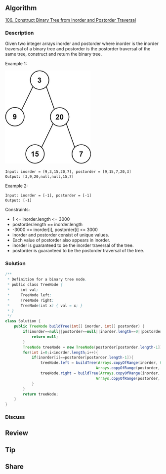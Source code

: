 ## Algorithm

[106. Construct Binary Tree from Inorder and Postorder Traversal](https://leetcode.com/problems/construct-binary-tree-from-inorder-and-postorder-traversal/)

### Description

Given two integer arrays inorder and postorder where inorder is the inorder traversal of a binary tree and postorder is the postorder traversal of the same tree, construct and return the binary tree.


Example 1:

![](assets/20220204-e354285b.png)

```
Input: inorder = [9,3,15,20,7], postorder = [9,15,7,20,3]
Output: [3,9,20,null,null,15,7]
```

Example 2:

```
Input: inorder = [-1], postorder = [-1]
Output: [-1]
```

Constraints:

- 1 <= inorder.length <= 3000
- postorder.length == inorder.length
- -3000 <= inorder[i], postorder[i] <= 3000
- inorder and postorder consist of unique values.
- Each value of postorder also appears in inorder.
- inorder is guaranteed to be the inorder traversal of the tree.
- postorder is guaranteed to be the postorder traversal of the tree.

### Solution

```java
/**
 * Definition for a binary tree node.
 * public class TreeNode {
 *     int val;
 *     TreeNode left;
 *     TreeNode right;
 *     TreeNode(int x) { val = x; }
 * }
 */
class Solution {
    public TreeNode buildTree(int[] inorder, int[] postorder) {
        if(inorder==null||postorder==null||inorder.length==0||postorder.length==0){
            return null;
        }
        TreeNode treeNode = new TreeNode(postorder[postorder.length-1]);
        for(int i=0;i<inorder.length;i++){
            if(inorder[i]==postorder[postorder.length-1]){
                treeNode.left = buildTree(Arrays.copyOfRange(inorder, 0, i),
                                         Arrays.copyOfRange(postorder, 0, i));
                treeNode.right = buildTree(Arrays.copyOfRange(inorder, i+1, inorder.length),
                                         Arrays.copyOfRange(postorder, i, postorder.length-1));
            }
        }
        return treeNode;
    }
}
```

### Discuss

## Review


## Tip


## Share
